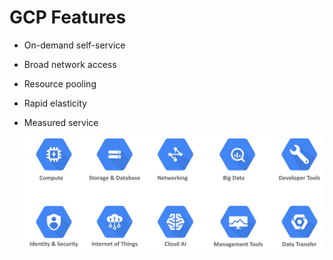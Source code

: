 # GCP Features

* On-demand self-service
* Broad network access
* Resource pooling
* Rapid elasticity
* Measured service

  [![](../media/gcp-services.png)](https://www.edureka.co/blog/what-is-google-cloud-platform/)